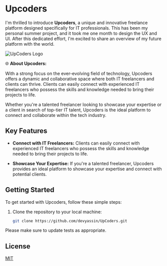 # Upcoders

I'm thrilled to introduce **Upcoders**, a unique and innovative freelance platform designed specifically for IT professionals. This has been my personal summer project, and it took me one month to design the UX and UI. After this dedicated effort, I'm excited to share an overview of my future platform with the world.

![UpCoders Logo](https://firebasestorage.googleapis.com/v0/b/cloud-22c17.appspot.com/o/upCoders%2FUpCoders.png?alt=media&token=a94bc4a7-e5d8-46b5-85f8-f051945e26fe)

🌐 **About Upcoders:**

With a strong focus on the ever-evolving field of technology, Upcoders offers a dynamic and collaborative space where both IT freelancers and clients can thrive. Clients can easily connect with experienced IT freelancers who possess the skills and knowledge needed to bring their projects to life.

Whether you're a talented freelancer looking to showcase your expertise or a client in search of top-tier IT talent, Upcoders is the ideal platform to connect and collaborate within the tech industry.

## Key Features

- **Connect with IT Freelancers:** Clients can easily connect with experienced IT freelancers who possess the skills and knowledge needed to bring their projects to life.

- **Showcase Your Expertise:** If you're a talented freelancer, Upcoders provides an ideal platform to showcase your expertise and connect with potential clients.

## Getting Started

To get started with Upcoders, follow these simple steps:

1. Clone the repository to your local machine:

   ```bash
   git clone https://github.com/devyassin/UpCoders.git
   
   ```

Please make sure to update tests as appropriate.

## License

[MIT](https://github.com/devyassin/UpCoders/blob/master/LICENCE)

